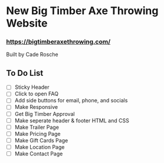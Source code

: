 # New Big Timber Axe Throwing Website

### https://bigtimberaxethrowing.com/

Built by Cade Rosche

## To Do List

- [ ] Sticky Header
- [ ] Click to open FAQ
- [ ] Add side buttons for email, phone, and socials
- [ ] Make Responsive
- [ ] Get Big Timber Approval
- [ ] Make seperate header & footer HTML and CSS
- [ ] Make Trailer Page
- [ ] Make Pricing Page
- [ ] Make Gift Cards Page
- [ ] Make Location Page
- [ ] Make Contact Page
